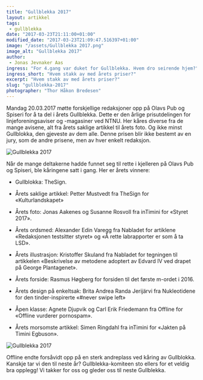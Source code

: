 ```yaml
---
title: "Gullblekka 2017"
layout: artikkel
tags: 
 - gullblekka
date: "2017-03-23T21:11:00+01:00"
modified_date: "2017-03-23T21:09:47.516397+01:00"
image: "/assets/Gullblekka 2017.png"
image_alt: "Gullblekka 2017"
author:
 - Jonas Jevnaker Aas
ingress: "For 4.gang var duket for Gullblekka. Hvem dro seirende hjem?"
ingress_short: "Hvem stakk av med årets priser?"
excerpt: "Hvem stakk av med årets priser?"
slug: "gullblekka-2017"
photographer: "Thor Håkon Bredesen"
---
```

Mandag 20.03.2017 møtte forskjellige redaksjoner opp på Olavs Pub og Spiseri for å ta del i årets Gullblekka. Dette er den årlige prisutdelingen for linjeforeningsaviser og -magasiner ved NTNU. Her kåres diverse fra de mange avisene, alt fra årets saklige artikkel til årets foto. Og ikke minst Gullblokka, den gjeveste av dem alle. Denne prisen blir ikke bestemt av en jury, som de andre prisene, men av hver enkelt redaksjon. 

![Gullblekka 2017](http://i64.tinypic.com/2jbjw2x.jpg)

Når de mange deltakerne hadde funnet seg til rette i kjelleren på Olavs Pub og Spiseri, ble kåringene satt i gang. Her er årets vinnere: 

- Gullblokka: TheSign.

- Årets saklige artikkel: Petter Mustvedt fra TheSign for «Kulturlandskapet»

- Årets foto: Jonas Aakenes og Susanne Rosvoll fra inTimini for «Styret 2017».

- Årets ordsmed: Alexander Edin Varegg fra Nabladet for artiklene «Redaksjonen testsitter styret» og «Å rette labrapporter er som å ta LSD».

- Årets illustrasjon: Kristoffer Skuland fra Nabladet for tegningen til artikkelen «Beskrivelse av metodene adoptert av Edvard IV ved drapet på George Plantagenet».

- Årets forside: Rasmus Høgberg for forsiden til det første m-ordet i 2016.

- Årets design på enkeltsak: Brita Andrea Randa Jerijärvi fra Nukleotidene for den tinder-inspirerte «#never swipe left»

- Åpen klasse: Agnete Djupvik og Carl Erik Friedemann fra Offline for «Offline vurderer pornospam».

- Årets morsomste artikkel: Simen Ringdahl fra inTimini for «Jakten på Timini Egbuson».

![Gullblekka 2017](http://i68.tinypic.com/2zqeb9z.jpg)

Offline endte forsåvidt opp på en sterk andreplass ved kåring av Gullblokka. Kanskje tar vi den til neste år? 
Gullblekka-komiteen sto ellers for et veldig bra opplegg! Vi takker for oss og gleder oss til neste Gullblekka.